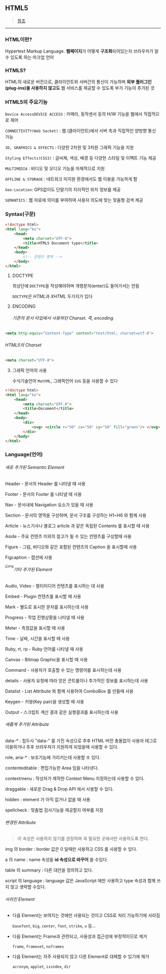 ## HTML5
>[참조](https://webclub.tistory.com/491)

---

### HTML이란?

Hypertext Markup Language. **웹페이지**가 어떻게 **구조화**되어있는지 브라우저가 알 수 있도록 하는 마크업 언어

### HTML5?

HTML의 새로운 버전으로, 클라이언트와 서버간의 통신이 가능하며 **외부 플러그인(plug-ins)을 사용하지 않고도** 웹 서비스를 제공할 수 있도록 부가 기능이 추가된 것



### HTML5의 주요기능

`Device AccessDEVICE ACCESS` : 카메라, 동작센서 등의 H/W 기능을 웹에서 직접적으로 제어

`CONNECTIVITY(Web Socket)` : 웹 (클라이언트)에서 서버 측과 직접적인 양방향 통신 가능

`3D, GRAPHICS & EFFECTS` : 다양한 2차원 및 3차원 그래픽 기능을 지원

`Styling Effects(CSS3)` : 글씨체, 색상, 배경 등 다양한 스타일 및 이펙트 기능 제공

`MULTIMEDIA` : 비디오 및 오디오 기능을 자체적으로 지원

`OFFLINE & STORAGE` : 네트워크 미지원 환경에서도 웹 이용을 가능하게 함

`Geo-Location`: GPS없이도 단말기의 지리적인 위치 정보를 제공

`SEMANTICS` : 웹 자료에 의미를 부여하여 사용자 의도에 맞는 맞춤형 검색 제공



### Syntax(구문)

```html
<!doctype html>
<html lang="ko">
    <head>
        <meta charset="UTF-8">
        <title>HTML5 Document type</title>
    </head>
    <body>
        <!-- 콘텐츠 영역 -->
    </body>
</html>
```

1. DOCTYPE

   최상단에 `DOCTYPE`을 작성해야하며 개행문자(enter)도 들어가서는 안됨

   `DOCTYPE`은 *HTML*과 *XHTML* 두가지가 있다

2. ENCODING

   ###### 기존의 문서 타입에서 사용하던 Charset. 즉, encoding

  ```html
  <meta http-equiv="Content-Type" content="text/html; charset=utf-8">
  ```

###### 		 HTML5의 Charset

```html
<meta charset="UTF-8">
```

3. 그래픽 언어의 사용

   수식기술언어 `MathML`, 그래픽언어 `SVG` 등을 사용할 수 있다

 ```html
 <!doctype html> 
 <html lang="ko">
     <head>
         <meta charset="UTF-8">
         <title>Document</title> 
     </head>
     <body>
         <div> 
             <svg> <circle r="50" cx="50" cy="50" fill="green"/> </svg>
         </div> 
     </body>
 </html>
 ```



### Language(언어)

###### 새로 추가된  Semantic Element

Header - 문서의 Header 를 나타낼 때 사용

Footer - 문서의 Footer 를 나타낼 때 사용

Nav - 문서내에 Navigation 요소가 있을 때 사용

Section - 문서의 영역을 구성하며, 문서 구조를 구성하는 H1~H6 와 함께 사용

Article - 뉴스기사나 블로그 article 과 같은 독립된 Contents 를 표시할 때 사용

Aside - 주요 컨텐츠 이외의 참고가 될 수 있는 컨텐츠를 구성할때 사용

Figure - 그림, 비디오와 같은 포함된 컨텐츠의 Caption 을 표시할때 사용

Figcaption - 캡션에 사용

<img src="JAVA%EC%99%80%20C%20%EC%96%B8%EC%96%B4%EC%9D%98%20%EC%B0%A8%EC%9D%B4.assets/22560D4A57CE635B0E.gif" alt="img" style="zoom:67%;float:left;" />

###### 기타 추가된 Element

Audio, Video - 멀티미디어 컨텐츠를 표시하는 데 사용

Embed - Plugin 컨텐츠를 표시할 때 사용

Mark - 별도로 표시한 문자를 표시하는데 사용

Progress - 작업 진행상황을 나타낼 때 사용

Meter - 측정값을 표시할 때 사용

Time - 날짜, 시간을 표시할 때 사용

Ruby, rt, rp - Ruby 언어를 나타낼 때 사용

Canvas - Bitmap Graphic을 표시할 때 사용

Command - 사용자가 호출할 수 있는 명령어를 표시하는데 사용

details - 사용자 요청에 따라 얻은 콘트롤이나 추가적인 정보를 표시하는데 사용

Datalist - List Attribute 와 함께 사용하여 ComboBox 를 만들때 사용

Keygen - 키쌍(Key pair)을 생성할 때 사용

Output - 스크립트 계산 결과 같은 실행결과를 표시하는데 사용



###### 새롭게 추가된 Attribute

data-* : 접두사 "data-" 를 가진 속성으로 추후 HTML 버전 충돌없이 사용자 태그로 이용하거나 추후 브라우져가 지원하게 되었을때 사용할 수 있다.

role, aria-* : 보조기능에 가리키는데 사용할 수 있다.

contenteditable : 편집가능한 Area 임을 나타낸다.

contextmenu : 작성자가 제작한 Context Menu 지정하는데 사용할 수 있다.

draggable : 새로운 Drag & Drop API 에서 사용할 수 있다.

hidden : element 가 아직 없거나 없을 때 사용

spellcheck : 맞춤법 검사기능을 제공할지 여부를 지정



######  변경된 Attribute

> 이 속성은 사용하지 않기를 권장하며 꼭 필요한 곳에서만 사용하도록 한다.

img 의 border : border 값은 0 일때만 사용하고 CSS 를 사용할 수 있다.

a 의 name : name 속성을 **id 속성으로 바꾸어** 쓸 수있다.

table 의 summary : 다른 대안을 정의하고 있다.

script 의 language : language 값은 JavaScript 에만 사용하고 type 속성과 함께 쓰지 않고 생략할 수있다.



###### 사라진 Element

- 다음 Element는 보여지는 것에만 사용되는 것이고 CSS로 처리 가능하기에 사라짐

  `basefont`, `big`, `center`, `font`, `strike`, `u` 등...

- 다음 Element는 Frame과 관련되고, 사용성과 접근성에 부정적이므로 제거

  `frame`, `frameset`, `noframes`

- 다음 Element는 자주 사용되지 않고 다른 Element로 대체할 수 있기에 제거

  `acronym`, `applet`, `isindex`, `dir`